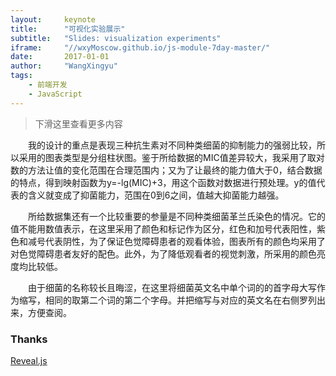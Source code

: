 ```yaml
---
layout:     keynote
title:      "可视化实验展示"
subtitle:   "Slides: visualization experiments"
iframe:     "//wxyMoscow.github.io/js-module-7day-master/"
date:       2017-01-01
author:     "WangXingyu"
tags:
    - 前端开发
    - JavaScript
---
```



> 下滑这里查看更多内容

　　我的设计的重点是表现三种抗生素对不同种类细菌的抑制能力的强弱比较，所以采用的图表类型是分组柱状图。鉴于所给数据的MIC值差异较大，我采用了取对数的方法让值的变化范围在合理范围内；又为了让最终的能力值大于0，结合数据的特点，得到映射函数为y=-lg(MIC)+3，用这个函数对数据进行预处理。y的值代表的含义就变成了抑菌能力，范围在0到6之间，值越大抑菌能力越强。

　　所给数据集还有一个比较重要的参量是不同种类细菌革兰氏染色的情况。它的值不能用数值表示，在这里采用了颜色和标记作为区分，红色和加号代表阳性，紫色和减号代表阴性，为了保证色觉障碍患者的观看体验，图表所有的颜色均采用了对色觉障碍患者友好的配色。此外，为了降低观看者的视觉刺激，所采用的颜色亮度均比较低。

　　由于细菌的名称较长且晦涩，在这里将细菌英文名中单个词的的首字母大写作为缩写，相同的取第二个词的第二个字母。并把缩写与对应的英文名在右侧罗列出来，方便查阅。  

### Thanks

[Reveal.js](http://lab.hakim.se/reveal-js)
